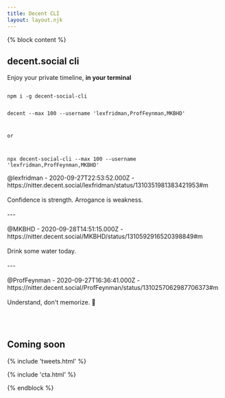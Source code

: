 ```yaml
---
title: Decent CLI
layout: layout.njk
---
```


{% block content %}
<section class=" text-left">
  <div class="container">
    <div class="row mt-5 mb-5">
      <div class="col-lg-12 mx-auto">
        <h1 class="display-3">decent.social cli</h1>
        <p class="">Enjoy your private timeline, <b>in your terminal</b></p>
      </div>
      <div class="col-lg-8 mx-auto mt-5">
        <code class="pre-scrollable code">
npm i -g decent-social-cli

decent --max 100 --username 'lexfridman,ProfFeynman,MKBHD'

or

npx decent-social-cli --max 100 --username 'lexfridman,ProfFeynman,MKBHD'
</code>
      </div>
      <div class="col-lg-12 mx-auto mt-5">
<p class="text-monospace text-light bg-dark p-4 overflow-auto">
@lexfridman - 2020-09-27T22:53:52.000Z - https://nitter.decent.social/lexfridman/status/1310351981383421953#m
<br>
<br>
Confidence is strength. Arrogance is weakness.
<br>
<br>
---
<br>
<br>
@MKBHD - 2020-09-28T14:51:15.000Z - https://nitter.decent.social/MKBHD/status/1310592916520398849#m
<br>
<br>
Drink some water today.
<br>
<br>
---
<br>
<br>
@ProfFeynman - 2020-09-27T16:36:41.000Z - https://nitter.decent.social/ProfFeynman/status/1310257062987706373#m
<br>
<br>
Understand, don't memorize. 🧠
</p>
      </div>
    </div>
    <br>
    <br>
    <div class="row mt-5">
      <div class="col-lg-7 mx-auto mb-5 text-center">
        <h1>Coming soon</h1>
        {% include 'tweets.html' %}
      </div>
    </div>
  </div>
</section>

{% include 'cta.html' %}

{% endblock %}